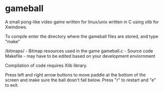 # gameball
A small pong-like video game written for linux/unix written in C using xlib for Xwindows. 

To compile enter the directory where the gameball files are stored, and type "make"

/bitmaps/ - Bitmap resources used in the game
gameball.c  - Source code
Makefile - may have to be edited based on your development enviornment

Compilation of code requires Xlib library.

Press left and right arrow buttons to move paddle at the bottom of the screen and make sure the ball dosn't fall below. Press "r" to restart and "e" to exit. 
